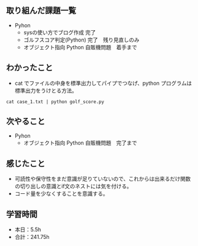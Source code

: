 ## 取り組んだ課題一覧
- Pyhon 
    - sysの使い方でブログ作成    完了
    - ゴルフスコア判定(Python)   完了　残り見直しのみ                
    - オブジェクト指向 Python 自販機問題　着手まで        

## わかったこと     
-  cat でファイルの中身を標準出力してパイプでつなげ、python プログラムは標準出力をうけとる方法。    
```
cat case_1.txt | python golf_score.py
```
                                                                                                                        
## 次やること
- Pyhon
    - オブジェクト指向 Python 自販機問題　完了まで
    
## 感じたこと
- 可読性や保守性をまだ意識が足りていないので、これからは出来るだけ関数の切り出しの意識とif文のネストには気を付ける。
- コード量を少なくすることを意識する。                                                                                                               
                                                                                             
                                    
## 学習時間
- 本日：5.5h
- 合計：241.75h